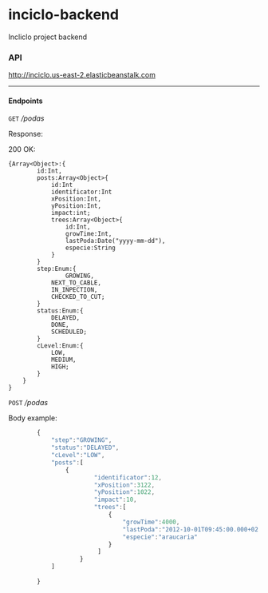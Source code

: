 # inciclo-backend
Incliclo project backend

### API
http://inciclo.us-east-2.elasticbeanstalk.com

----------------

#### Endpoints

`GET` */podas*

Response:
			
200 OK:

    {Array<Object>:{
            id:Int,
            posts:Array<Object>{
                id:Int
                identificator:Int
                xPosition:Int,
                yPosition:Int,
                impact:int;
                trees:Array<Object>{
                    id:Int,
                    growTime:Int,
                    lastPoda:Date("yyyy-mm-dd"),
                    especie:String
                }
            }
            step:Enum:{
                    GROWING,
                NEXT_TO_CABLE,
                IN_INPECTION,
                CHECKED_TO_CUT;
            }
            status:Enum:{
                DELAYED,
                DONE,
                SCHEDULED;
            }
            cLevel:Enum:{
                LOW,
                MEDIUM,
                HIGH;
            }
        }
    }
    
		
		
		
		
        
`POST` */podas*

   Body example:
   
```javascript
        {
        	"step":"GROWING",
        	"status":"DELAYED",
        	"cLevel":"LOW",
        	"posts":[
        		{
                        "identificator":12,
                        "xPosition":3122,
                        "yPosition":1022,
                        "impact":10,
                        "trees":[
                            {
                                "growTime":4000,
                                "lastPoda":"2012-10-01T09:45:00.000+02:00",
                                "especie":"araucaria"
                            }
                         ]
                    }
        	]
        	
        } 
        
        
